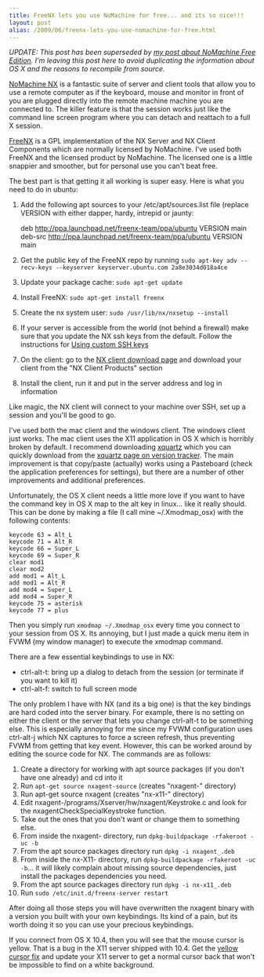 ```yaml
---
title: FreeNX lets you use NoMachine for free... and its so nice!!!
layout: post
alias: /2009/06/freenx-lets-you-use-nomachine-for-free.html
---
```


*UPDATE: This post has been superseded by [my post about NoMachine Free Edition](http://blog.tonyscelfo.com/2009/07/use-nomachine-free-edition-instead-of.html). I'm leaving this post here to avoid duplicating the information about OS X and the reasons to recompile from source.*

[NoMachine NX](http://www.nomachine.com/) is a fantastic suite of server and client tools that allow you to use a remote computer as if the keyboard, mouse and monitor in front of you are plugged directly into the remote machine machine you are connected to. The killer feature is that the session works just like the command line screen program where you can detach and reattach to a full X session.

[FreeNX](http://freenx.berlios.de/) is a GPL implementation of the NX Server and NX Client Components which are normally licensed by NoMachine. I've used both FreeNX and the licensed product by NoMachine. The licensed one is a little snappier and smoother, but for personal use you can't beat free.

The best part is that getting it all working is super easy. Here is what you need to do in ubuntu:

1. Add the following apt sources to your /etc/apt/sources.list file (replace VERSION with either dapper, hardy, intrepid or jaunty:

    deb http://ppa.launchpad.net/freenx-team/ppa/ubuntu VERSION main
    deb-src http://ppa.launchpad.net/freenx-team/ppa/ubuntu VERSION main

2. Get the public key of the FreeNX repo by running `sudo apt-key adv --recv-keys --keyserver keyserver.ubuntu.com 2a8e3034d018a4ce`
3. Update your package cache: `sudo apt-get update`
4. Install FreeNX: `sudo apt-get install freenx`
5. Create the nx system user: `sudo /usr/lib/nx/nxsetup --install`
6. If your server is accessible from the world (not behind a firewall) make sure that you update the NX ssh keys from the default. Follow the instructions for [Using custom SSH keys](https://help.ubuntu.com/community/FreeNX#Using%20custom%20SSH%20keys)
7. On the client: go to the [NX client download page](http://www.nomachine.com/download.php) and download your client from the "NX Client Products" section
8. Install the client, run it and put in the server address and log in information

Like magic, the NX client will connect to your machine over SSH, set up a session and you'll be good to go.

I've used both the mac client and the windows client. The windows client just works. The mac client uses the X11 application in OS X which is horribly broken by default. I recommend downloading [xquartz](http://xquartz.macosforge.org/) which you can quickly download from the [xquartz page on version tracker](http://www.versiontracker.com/dyn/moreinfo/macosx/10912185). The main improvement is that copy/paste (actually) works using a Pasteboard (check the application preferences for settings), but there are a number of other improvements and additional preferences.

Unfortunately, the OS X client needs a little more love if you want to have the command key in OS X map to the alt key in linux... like it really should. This can be done by making a file (I call mine ~/.Xmodmap_osx) with the following contents:

    keycode 63 = Alt_L
    keycode 71 = Alt_R
    keycode 66 = Super_L
    keycode 69 = Super_R
    clear mod1
    clear mod2
    add mod1 = Alt_L
    add mod1 = Alt_R
    add mod4 = Super_L
    add mod4 = Super_R
    keycode 75 = asterisk
    keycode 77 = plus

Then you simply run `xmodmap ~/.Xmodmap_osx` every time you connect to your session from OS X. Its annoying, but I just made a quick menu item in FVWM (my window manager) to execute the xmodmap command.

There are a few essential keybindings to use in NX:
* ctrl-alt-t: bring up a dialog to detach from the session (or terminate if you want to kill it)
* ctrl-alt-f: switch to full screen mode

The only problem I have with NX (and its a big one) is that the key bindings are hard coded into the server binary. For example, there is no setting on either the client or the server that lets you change ctrl-alt-t to be something else. This is especially annoying for me since my FVWM configuration uses ctrl-alt-j which NX captures to force a screen refresh, thus preventing FVWM from getting that key event. However, this can be worked around by editing the source code for NX. The commands are as follows:
1. Create a directory for working with apt source packages (if you don't have one already) and cd into it
2. Run `apt-get source nxagent-source` (creates "nxagent-" directory)
3. Run apt-get source nxagent (creates "nx-x11-" directory)
4. Edit nxagent-/programs/Xserver/hw/nxagent/Keystroke.c and look for the nxagentCheckSpecialKeystroke function.
5. Take out the ones that you don't want or change them to something else.
6. From inside the nxagent- directory, run `dpkg-buildpackage -rfakeroot -uc -b`
7. From the apt source packages directory run `dpkg -i nxagent_.deb`
8. From inside the nx-X11- directory, run `dpkg-buildpackage -rfakeroot -uc -b`... it will likely complain about missing source dependencies, just install the packages dependencies you need.
9. From the apt source packages directory run `dpkg -i nx-x11_.deb`
10. Run `sudo /etc/init.d/freenx-server restart`

After doing all those steps you will have overwritten the nxagent binary with a version you built with your own keybindings. Its kind of a pain, but its worth doing it so you can use your precious keybindings.

If you connect from OS X 10.4, then you will see that the mouse cursor is yellow.  That is a bug in the X11 server shipped with 10.4.  Get the [yellow cursor fix](http://www.lycestra.com/Home/X11.html) and update your X11 server to get a normal cursor back that won't be impossible to find on a white background.
